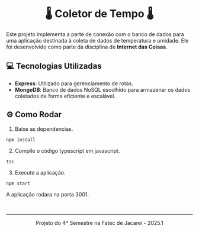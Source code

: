 <div align="center">

# 🌡️ Coletor de Tempo 🌡️

</div>

Este projeto implementa a parte de conexão com o banco de dados para uma aplicação destinada à coleta de dados de temperatura e umidade. Ele foi desenvolvido como parte da disciplina de **Internet das Coisas**.

## 💻 Tecnologias Utilizadas

- **Express**: Utilizado para gerenciamento de rotas.
- **MongoDB**: Banco de dados NoSQL escolhido para armazenar os dados coletados de forma eficiente e escalável.

## ⚙️ Como Rodar

1. Baixe as dependencias.

```
npm install
```

2. Compile o código typescript em javascript.

```
tsc
```

3. Execute a aplicação.

```
npm start
```

A aplicação rodara na porta 3001.

<br>
<hr>

<div align="center">

Projeto do 4º Semestre na Fatec de Jacareí - 2025.1

</div>
